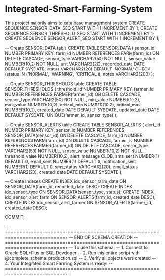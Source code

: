 # Integrated-Smart-Farming-System
This project majorily aims to data base management system
CREATE SEQUENCE SENSOR_DATA_SEQ START WITH 1 INCREMENT BY 1;
CREATE SEQUENCE SENSOR_THRESHOLD_SEQ START WITH 1 INCREMENT BY 1;
CREATE SEQUENCE SENSOR_ALERT_SEQ START WITH 1 INCREMENT BY 1;

-- Create SENSOR_DATA table
CREATE TABLE SENSOR_DATA (
    sensor_id NUMBER PRIMARY KEY,
    farm_id NUMBER REFERENCES FARM(farm_id) ON DELETE CASCADE,
    sensor_type VARCHAR2(50) NOT NULL,
    sensor_value NUMBER(10,2) NOT NULL,
    unit VARCHAR2(20),
    recorded_date DATE DEFAULT SYSDATE,
    status VARCHAR2(20) DEFAULT 'NORMAL' CHECK (status IN ('NORMAL', 'WARNING', 'CRITICAL')),
    notes VARCHAR2(200)
);

-- Create SENSOR_THRESHOLDS table
CREATE TABLE SENSOR_THRESHOLDS (
    threshold_id NUMBER PRIMARY KEY,
    farmer_id NUMBER REFERENCES FARMER(farmer_id) ON DELETE CASCADE,
    sensor_type VARCHAR2(50) NOT NULL,
    min_value NUMBER(10,2),
    max_value NUMBER(10,2),
    critical_min NUMBER(10,2),
    critical_max NUMBER(10,2),
    created_date DATE DEFAULT SYSDATE,
    updated_date DATE DEFAULT SYSDATE,
    UNIQUE(farmer_id, sensor_type)
);

-- Create SENSOR_ALERTS table
CREATE TABLE SENSOR_ALERTS (
    alert_id NUMBER PRIMARY KEY,
    sensor_id NUMBER REFERENCES SENSOR_DATA(sensor_id) ON DELETE CASCADE,
    farm_id NUMBER REFERENCES FARM(farm_id) ON DELETE CASCADE,
    farmer_id NUMBER REFERENCES FARMER(farmer_id) ON DELETE CASCADE,
    sensor_type VARCHAR2(50) NOT NULL,
    sensor_value NUMBER(10,2) NOT NULL,
    threshold_value NUMBER(10,2),
    alert_message CLOB,
    sms_sent NUMBER(1) DEFAULT 0,
    email_sent NUMBER(1) DEFAULT 0,
    notification_sent NUMBER(1) DEFAULT 0,
    sms_status VARCHAR2(20),
    email_status VARCHAR2(20),
    created_date DATE DEFAULT SYSDATE
);

-- Create Indexes
CREATE INDEX idx_sensor_farm_date ON SENSOR_DATA(farm_id, recorded_date DESC);
CREATE INDEX idx_sensor_type ON SENSOR_DATA(sensor_type, status);
CREATE INDEX idx_sensor_alert_farm ON SENSOR_ALERTS(farm_id, created_date DESC);
CREATE INDEX idx_sensor_alert_farmer ON SENSOR_ALERTS(farmer_id, created_date DESC);

COMMIT;

-- ============================================================================
-- END OF SCHEMA CREATION
-- ============================================================================
-- To use this schema:
-- 1. Connect to Oracle SQL*Plus or SQL Developer
-- 2. Run this entire script with @complete_schema_production.sql
-- 3. Verify all objects were created
-- 4. Your Integrated Smart Farming System is ready!
-- ============================================================================
